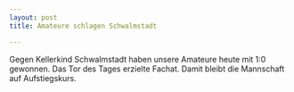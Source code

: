```yaml
---
layout: post
title: Amateure schlagen Schwalmstadt

---
```


Gegen Kellerkind Schwalmstadt haben unsere Amateure heute mit 1:0 gewonnen. Das Tor des Tages erzielte Fachat. Damit bleibt die Mannschaft auf Aufstiegskurs.


